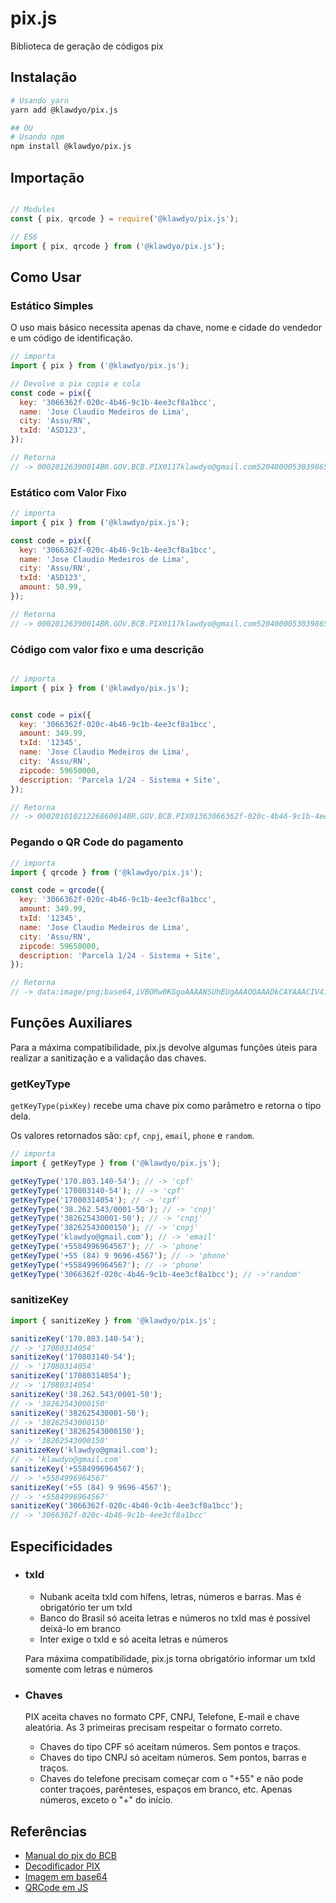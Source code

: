 # pix.js

Biblioteca de geração de códigos pix

## Instalação

```sh
# Usando yarn
yarn add @klawdyo/pix.js

## OU
# Usando npm
npm install @klawdyo/pix.js

```

## Importação

```js

// Modules
const { pix, qrcode } = require('@klawdyo/pix.js');

// ES6
import { pix, qrcode } from ('@klawdyo/pix.js');


```

## Como Usar

### Estático Simples

O uso mais básico necessita apenas da chave, nome e cidade do vendedor e um código de identificação.

```js
// importa
import { pix } from ('@klawdyo/pix.js');

// Devolve o pix copia e cola
const code = pix({
  key: '3066362f-020c-4b46-9c1b-4ee3cf8a1bcc',
  name: 'Jose Claudio Medeiros de Lima',
  city: 'Assu/RN',
  txId: 'ASD123',
});

// Retorna
// -> 00020126390014BR.GOV.BCB.PIX0117klawdyo@gmail.com5204000053039865802BR5924Jose Claudio Medeiros de6007Assu/RN62440506ASD12350300017BR.GOV.BCB.BRCODE01051.0.06304D71F
```

### Estático com Valor Fixo

```js
// importa
import { pix } from ('@klawdyo/pix.js');

const code = pix({
  key: '3066362f-020c-4b46-9c1b-4ee3cf8a1bcc',
  name: 'Jose Claudio Medeiros de Lima',
  city: 'Assu/RN',
  txId: 'ASD123',
  amount: 50.99,
});

// Retorna
// -> 00020126390014BR.GOV.BCB.PIX0117klawdyo@gmail.com520400005303986540550.995802BR5924Jose Claudio Medeiros de6007Assu/RN62440506ASD12350300017BR.GOV.BCB.BRCODE01051.0.063047887
```

### Código com valor fixo e uma descrição

```js

// importa
import { pix } from ('@klawdyo/pix.js');


const code = pix({
  key: '3066362f-020c-4b46-9c1b-4ee3cf8a1bcc',
  amount: 349.99,
  txId: '12345',
  name: 'Jose Claudio Medeiros de Lima',
  city: 'Assu/RN',
  zipcode: 59650000,
  description: 'Parcela 1/24 - Sistema + Site',
});

// Retorna
// -> 00020101021226860014BR.GOV.BCB.PIX01363066362f-020c-4b46-9c1b-4ee3cf8a1bcc0224Parcela 1/24 - Sistema +5204000053039865406349.995802BR5924Jose Claudio Medeiros de6007Assu/RN610859650000624305051234550300017BR.GOV.BCB.BRCODE01051.0.063044A4B
```

### Pegando o QR Code do pagamento

```js
// importa
import { qrcode } from ('@klawdyo/pix.js');

const code = qrcode({
  key: '3066362f-020c-4b46-9c1b-4ee3cf8a1bcc',
  amount: 349.99,
  txId: '12345',
  name: 'Jose Claudio Medeiros de Lima',
  city: 'Assu/RN',
  zipcode: 59650000,
  description: 'Parcela 1/24 - Sistema + Site',
});

// Retorna
// -> data:image/png;base64,iVBORw0KGgoAAAANSUhEUgAAAOQAAADkCAYAAACIV4iNAAAA ... ABJRU5ErkJggg==
```

## Funções Auxiliares

Para a máxima compatibilidade, pix.js devolve algumas funções úteis para realizar a sanitização e a validação das chaves.

### getKeyType

`getKeyType(pixKey)` recebe uma chave pix como parâmetro e retorna o tipo dela.

Os valores retornados são: `cpf`, `cnpj`, `email`, `phone` e `random`.

```js
// importa
import { getKeyType } from ('@klawdyo/pix.js');

getKeyType('170.803.140-54'); // -> 'cpf'
getKeyType('170803140-54'); // -> 'cpf'
getKeyType('17080314054'); // -> 'cpf'
getKeyType('38.262.543/0001-50'); // -> 'cnpj'
getKeyType('382625430001-50'); // -> 'cnpj'
getKeyType('38262543000150'); // -> 'cnpj'
getKeyType('klawdyo@gmail.com'); // -> 'email'
getKeyType('+5584996964567'); // -> 'phone'
getKeyType('+55 (84) 9 9696-4567'); // -> 'phone'
getKeyType('+5584996964567'); // -> 'phone'
getKeyType('3066362f-020c-4b46-9c1b-4ee3cf8a1bcc'); // ->'random'

```

### sanitizeKey

```js
import { sanitizeKey } from '@klawdyo/pix.js';

sanitizeKey('170.803.140-54');
// -> '17080314054'
sanitizeKey('170803140-54');
// -> '17080314054'
sanitizeKey('17080314054');
// -> '17080314054'
sanitizeKey('38.262.543/0001-50');
// -> '38262543000150'
sanitizeKey('382625430001-50');
// -> '38262543000150'
sanitizeKey('38262543000150');
// -> '38262543000150'
sanitizeKey('klawdyo@gmail.com');
// -> 'klawdyo@gmail.com'
sanitizeKey('+5584996964567');
// -> '+5584996964567'
sanitizeKey('+55 (84) 9 9696-4567');
// -> '+5584996964567'
sanitizeKey('3066362f-020c-4b46-9c1b-4ee3cf8a1bcc');
// -> '3066362f-020c-4b46-9c1b-4ee3cf8a1bcc'
```

## Especificidades

- ### **txId**

  - Nubank aceita txId com hífens, letras, números e barras. Mas é obrigatório ter um txId
  - Banco do Brasil só aceita letras e números no txId mas é possível deixá-lo em branco
  - Inter exige o txId e só aceita letras e números

  Para máxima compatibilidade, pix.js torna obrigatório informar um txId somente com letras e números

- ### **Chaves**

  PIX aceita chaves no formato CPF, CNPJ, Telefone, E-mail e chave aleatória. As 3 primeiras precisam respeitar o formato correto.

  - Chaves do tipo CPF só aceitam números. Sem pontos e traços.
  - Chaves do tipo CNPJ só aceitam números. Sem pontos, barras e traços.
  - Chaves do telefone precisam começar com o "+55" e não pode conter traçoes, parênteses, espaços em branco, etc. Apenas números, exceto o "+" do início.

## Referências

- [Manual do pix do BCB](https://www.bcb.gov.br/content/estabilidadefinanceira/SiteAssets/Manual%20do%20BR%20Code.pdf)
- [Decodificador PIX](https://pix.nascent.com.br/tools/pix-qr-decoder/)
- [Imagem em base64](https://codebeautify.org/base64-to-image-converter)
- [QRCode em JS](https://www.npmjs.com/package/qrcode)
